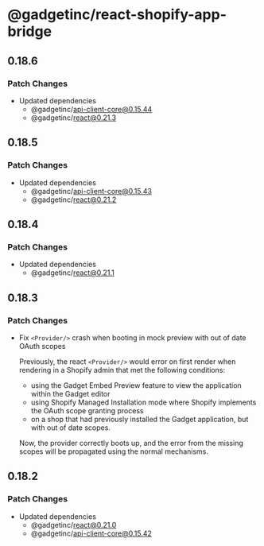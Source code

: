 # @gadgetinc/react-shopify-app-bridge

## 0.18.6

### Patch Changes

- Updated dependencies
  - @gadgetinc/api-client-core@0.15.44
  - @gadgetinc/react@0.21.3

## 0.18.5

### Patch Changes

- Updated dependencies
  - @gadgetinc/api-client-core@0.15.43
  - @gadgetinc/react@0.21.2

## 0.18.4

### Patch Changes

- Updated dependencies
  - @gadgetinc/react@0.21.1

## 0.18.3

### Patch Changes

- Fix `<Provider/>` crash when booting in mock preview with out of date OAuth scopes

  Previously, the react `<Provider/>` would error on first render when rendering in a Shopify admin that met the following conditions:

  - using the Gadget Embed Preview feature to view the application within the Gadget editor
  - using Shopify Managed Installation mode where Shopify implements the OAuth scope granting process
  - on a shop that had previously installed the Gadget application, but with out of date scopes.

  Now, the provider correctly boots up, and the error from the missing scopes will be propagated using the normal mechanisms.

## 0.18.2

### Patch Changes

- Updated dependencies
  - @gadgetinc/react@0.21.0
  - @gadgetinc/api-client-core@0.15.42
